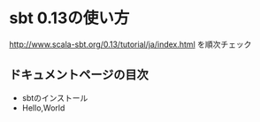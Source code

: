 # sbt 0.13の使い方
http://www.scala-sbt.org/0.13/tutorial/ja/index.html を順次チェック  

## ドキュメントページの目次
+ sbtのインストール
+ Hello,World
